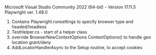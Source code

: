 Microsoft Visual Studio Community 2022 (64-bit) - Version 17.11.5
Playwright ver. 1.48.0
1. Contains Playwright.runsettings to specify browser type and headed/headless
2. TestHelper.cs - start of a helper class
3. override BrowserNewContextOptions ContextOptions() to handle geo location grant/deny
4. AddLocatorHandlerAsync to the Setup routine, to accept cookies
